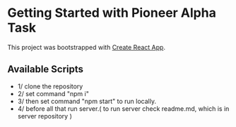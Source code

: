 # Getting Started with Pioneer Alpha Task

This project was bootstrapped with [Create React App](https://github.com/facebook/create-react-app).

## Available Scripts
- 1/ clone the repository
- 2/ set command "npm i"
- 3/ then set command "npm start" to run locally.
- 4/ before all that run server.( to run server check readme.md, which is in server repository ) 
